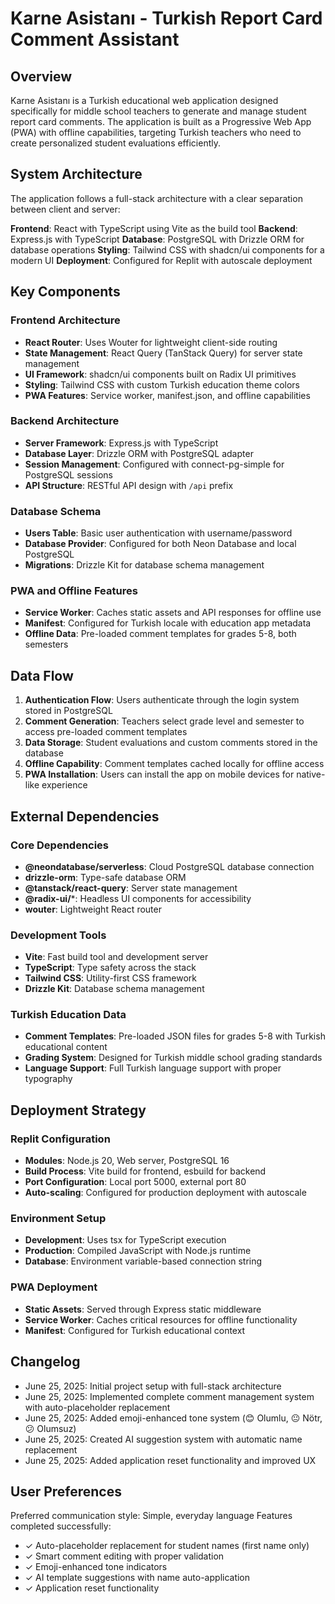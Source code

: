 # Karne Asistanı - Turkish Report Card Comment Assistant

## Overview

Karne Asistanı is a Turkish educational web application designed specifically for middle school teachers to generate and manage student report card comments. The application is built as a Progressive Web App (PWA) with offline capabilities, targeting Turkish teachers who need to create personalized student evaluations efficiently.

## System Architecture

The application follows a full-stack architecture with a clear separation between client and server:

**Frontend**: React with TypeScript using Vite as the build tool
**Backend**: Express.js with TypeScript 
**Database**: PostgreSQL with Drizzle ORM for database operations
**Styling**: Tailwind CSS with shadcn/ui components for a modern UI
**Deployment**: Configured for Replit with autoscale deployment

## Key Components

### Frontend Architecture
- **React Router**: Uses Wouter for lightweight client-side routing
- **State Management**: React Query (TanStack Query) for server state management
- **UI Framework**: shadcn/ui components built on Radix UI primitives
- **Styling**: Tailwind CSS with custom Turkish education theme colors
- **PWA Features**: Service worker, manifest.json, and offline capabilities

### Backend Architecture
- **Server Framework**: Express.js with TypeScript
- **Database Layer**: Drizzle ORM with PostgreSQL adapter
- **Session Management**: Configured with connect-pg-simple for PostgreSQL sessions
- **API Structure**: RESTful API design with `/api` prefix

### Database Schema
- **Users Table**: Basic user authentication with username/password
- **Database Provider**: Configured for both Neon Database and local PostgreSQL
- **Migrations**: Drizzle Kit for database schema management

### PWA and Offline Features
- **Service Worker**: Caches static assets and API responses for offline use
- **Manifest**: Configured for Turkish locale with education app metadata
- **Offline Data**: Pre-loaded comment templates for grades 5-8, both semesters

## Data Flow

1. **Authentication Flow**: Users authenticate through the login system stored in PostgreSQL
2. **Comment Generation**: Teachers select grade level and semester to access pre-loaded comment templates
3. **Data Storage**: Student evaluations and custom comments stored in the database
4. **Offline Capability**: Comment templates cached locally for offline access
5. **PWA Installation**: Users can install the app on mobile devices for native-like experience

## External Dependencies

### Core Dependencies
- **@neondatabase/serverless**: Cloud PostgreSQL database connection
- **drizzle-orm**: Type-safe database ORM
- **@tanstack/react-query**: Server state management
- **@radix-ui/***: Headless UI components for accessibility
- **wouter**: Lightweight React router

### Development Tools
- **Vite**: Fast build tool and development server
- **TypeScript**: Type safety across the stack
- **Tailwind CSS**: Utility-first CSS framework
- **Drizzle Kit**: Database schema management

### Turkish Education Data
- **Comment Templates**: Pre-loaded JSON files for grades 5-8 with Turkish educational content
- **Grading System**: Designed for Turkish middle school grading standards
- **Language Support**: Full Turkish language support with proper typography

## Deployment Strategy

### Replit Configuration
- **Modules**: Node.js 20, Web server, PostgreSQL 16
- **Build Process**: Vite build for frontend, esbuild for backend
- **Port Configuration**: Local port 5000, external port 80
- **Auto-scaling**: Configured for production deployment with autoscale

### Environment Setup
- **Development**: Uses tsx for TypeScript execution
- **Production**: Compiled JavaScript with Node.js runtime
- **Database**: Environment variable-based connection string

### PWA Deployment
- **Static Assets**: Served through Express static middleware
- **Service Worker**: Caches critical resources for offline functionality
- **Manifest**: Configured for Turkish educational context

## Changelog

- June 25, 2025: Initial project setup with full-stack architecture
- June 25, 2025: Implemented complete comment management system with auto-placeholder replacement
- June 25, 2025: Added emoji-enhanced tone system (😊 Olumlu, 😐 Nötr, 😕 Olumsuz)
- June 25, 2025: Created AI suggestion system with automatic name replacement
- June 25, 2025: Added application reset functionality and improved UX

## User Preferences

Preferred communication style: Simple, everyday language
Features completed successfully:
- ✓ Auto-placeholder replacement for student names (first name only)
- ✓ Smart comment editing with proper validation
- ✓ Emoji-enhanced tone indicators
- ✓ AI template suggestions with name auto-application
- ✓ Application reset functionality